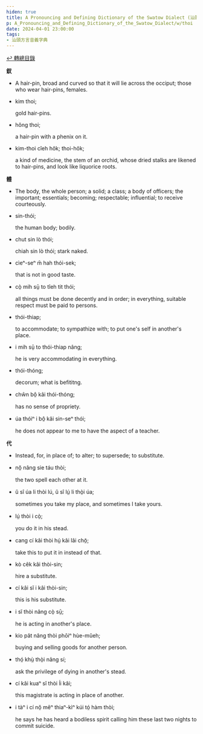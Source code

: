 ```yaml
---
hiden: true
title: A Pronouncing and Defining Dictionary of the Swatow Dialect (汕頭方言音義字典) / thoi
p: A_Pronouncing_and_Defining_Dictionary_of_the_Swatow_Dialect/w/thoi
date: 2024-04-01 23:00:00
tags: 
- 汕頭方言音義字典
---
```


[↩️ 轉總目錄](/A_Pronouncing_and_Defining_Dictionary_of_the_Swatow_Dialect)


**釵**
- A hair-pin, broad and curved so that it will lie across the occiput; those who wear hair-pins, females.

- kim thoi;

  gold hair-pins.

- hŏng thoi;

  a hair-pin with a phenix on it.

- kim-thoi cîeh hôk; thoi-hôk;

  a kind of medicine, the stem of an orchid, whose dried stalks are likened to hair-pins, and look like liquorice roots.

**體**
- The body, the whole person; a solid; a class; a  body of officers; the important; essentials; becoming; respectable;  influential; to receive courteously.

- sin-thói;

  the human body; bodily.

- chut sin lò thói;

  chiah sin lò thói; stark naked.

- cìeⁿ-seⁿ m̄ hah thói-sek;

  that is not in good taste.

- cò̤ mih sṳ̄ to tîeh tit thói;

  all things must be done decently and in order; in everything, suitable respect must be paid to persons.

- thói-thiap;

  to accommodate; to sympathize with; to put one's self in another's place.

- i mih sṳ̄ to thói-thiap nâng;

  he is very accommodating in everything.

- thói-thóng;

  decorum; what is befititng.

- chŵn bô̤ kâi thói-thóng;

  has no sense of propriety.

- úa thóiⁿ i bô̤ kâi sin-seⁿ thói;

  he does not appear to me to have the aspect of a teacher.

**代**
- Instead, for, in place of; to alter; to supersede; to substitute.

- nŏ̤ nâng sie táu thòi;

  the two spell each other at it.

- ŭ sî úa li thòi lú, ŭ sî lṳ́ li thò̤i úa;

  sometimes you take my place, and sometimes I take yours.

- lṳ́ thòi i cò̤;

  you do it in his stead.

- cang cí kâi thòi hṳ́ kâi lâi chō̤;

  take this to put it in instead of that.

- kò cêk kâi thòi-sin;

  hire a substitute.

- cí kâi sĭ i kâi thòi-sin;

  this is his substitute.

- i sĭ thòi nâng cò̤ sṳ̄;

  he is acting in another's place.

- kio pât nâng thòi phōiⁿ hùe-mûeh;

  buying and selling goods for another person.

- thó̤ khṳ̀ thò̤i nâng sí;

  ask the privilege of dying in another's stead.

- cí kâi kuaⁿ sĭ thòi ĺi kâi;

  this magistrate is acting in place of another.

- i tàⁿ i cí nŏ̤ mêⁿ thiaⁿ-kìⁿ kúi tó̤ hàm thòi;

  he says he has heard a bodiless spirit calling him these last two nights to commit suicide.